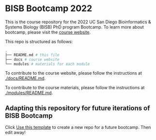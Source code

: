 # BISB Bootcamp 2022

This is the course repository for the 2022 UC San Diego Bioinformatics & Systems Biology (BISB) PhD program Bootcamp. To learn more about bootcamp, please visit the [course website](https://bioinfo-ucsd.github.io/BISB-Bootcamp-2022/).

This repo is structured as follows:

```bash
.
├── README.md # this file
├── docs # course website
└── modules # materials for each module
```

To contribute to the course website, please follow the instructions at [./docs/README.md](./docs/README.md).

To contribute to the course materials, please follow the instructions at [./modules/README.md](./modules/README.md).

## Adapting this repository for future iterations of BISB Bootcamp

Click [Use this template](https://github.com/bioinfo-ucsd/BISB-Bootcamp-2022/generate) to create a new repo for a future bootcamp. Then edit away!

